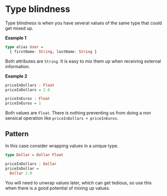 # Type blindness

Type blindness is when you have several values of the same type that could get mixed up.

**Example 1**

```haskell
type alias User =
  { firstName: String, lastName: String }
```

Both attributes are `String`. It is easy to mix them up when receiving external information. 

**Example 2**

```haskell
priceInDollars : Float
priceInDollars = 2.0

priceInEuros : Float
priceInEuros = 1
```

Both values are `Float`. There is nothing preventing us from doing a non sensical operation like `priceInDollars + priceInEuros`.

## Pattern

In this case consider wrapping values in a unique type.

```haskell
type Dollar = Dollar Float

priceInDollars : Dollar
priceInDollar =
  Dollar 2.0
```

You will need to unwrap values later, which can get tedious, so use this when there is a good potential of mixing up values. 
